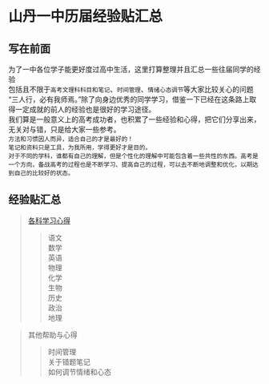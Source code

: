 山丹一中历届经验贴汇总
======================

写在前面
----------

为了一中各位学子能更好度过高中生活，这里打算整理并且汇总一些往届同学的经验<br>包括且不限于`高考文理科科目和笔记`、`时间管理`、`情绪心态调节`等大家比较关心的问题<br>
“三人行，必有我师焉。”除了向身边优秀的同学学习，借鉴一下已经在这条路上取得一定成就的前人的经验也是很好的学习途径。<br>
我们算是一般意义上的高考成功者，也积累了一些经验和心得，把它们分享出来，无关对与错，只是给大家一些参考。
<br>
 `方法和习惯因人而异，适合自己的才是最好的！`
<br>
 `笔记和资料只是工具，为我所用，学得更好才是目的。`
<br>
 `对于不同的学科，谁都有自己的理解，但是个性化的理解中可能包含着一些共性的东西。高考是一个方向，备战高考的过程也是不断学习、提高自己的过程，可以去不断地调整和优化，以期达到自己的比较好的状态。`
<br>

经验贴汇总
-------------
>[各科学习心得](https://github.com/ShanDanYiZhong/Shandan-Yizhong-Experience-Sticker/tree/main/%E5%90%84%E7%A7%91%E5%AD%A6%E4%B9%A0%E5%BF%83%E5%BE%97)
>>语文<br>
>>数学<br>
>>英语<br>
>>物理<br>
>>化学<br>
>>生物<br>
>>历史<br>
>>政治<br>
>>地理<br>

>其他帮助与心得
>>时间管理<br>
>>关于错题笔记<br>
>>如何调节情绪和心态<br>
